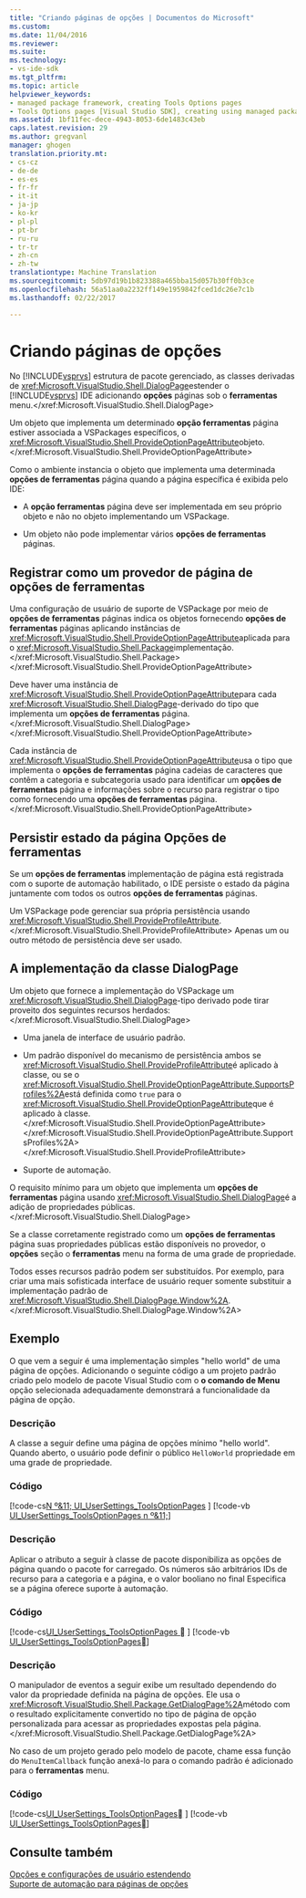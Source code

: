 ```yaml
---
title: "Criando páginas de opções | Documentos do Microsoft"
ms.custom: 
ms.date: 11/04/2016
ms.reviewer: 
ms.suite: 
ms.technology:
- vs-ide-sdk
ms.tgt_pltfrm: 
ms.topic: article
helpviewer_keywords:
- managed package framework, creating Tools Options pages
- Tools Options pages [Visual Studio SDK], creating using managed package framework
ms.assetid: 1bf11fec-dece-4943-8053-6de1483c43eb
caps.latest.revision: 29
ms.author: gregvanl
manager: ghogen
translation.priority.mt:
- cs-cz
- de-de
- es-es
- fr-fr
- it-it
- ja-jp
- ko-kr
- pl-pl
- pt-br
- ru-ru
- tr-tr
- zh-cn
- zh-tw
translationtype: Machine Translation
ms.sourcegitcommit: 5db97d19b1b823388a465bba15d057b30ff0b3ce
ms.openlocfilehash: 56a51aa0a2232ff149e1959842fced1dc26e7c1b
ms.lasthandoff: 02/22/2017

---
```

# <a name="creating-options-pages"></a>Criando páginas de opções
No [!INCLUDE[vsprvs](../../code-quality/includes/vsprvs_md.md)] estrutura de pacote gerenciado, as classes derivadas de <xref:Microsoft.VisualStudio.Shell.DialogPage>estender o [!INCLUDE[vsprvs](../../code-quality/includes/vsprvs_md.md)] IDE adicionando **opções** páginas sob o **ferramentas** menu.</xref:Microsoft.VisualStudio.Shell.DialogPage>  
  
 Um objeto que implementa um determinado **opção ferramentas** página estiver associada a VSPackages específicos, o <xref:Microsoft.VisualStudio.Shell.ProvideOptionPageAttribute>objeto.</xref:Microsoft.VisualStudio.Shell.ProvideOptionPageAttribute>  
  
 Como o ambiente instancia o objeto que implementa uma determinada **opções de ferramentas** página quando a página específica é exibida pelo IDE:  
  
-   A **opção ferramentas** página deve ser implementada em seu próprio objeto e não no objeto implementando um VSPackage.  
  
-   Um objeto não pode implementar vários **opções de ferramentas** páginas.  
  
## <a name="registering-as-a-tools-options-page-provider"></a>Registrar como um provedor de página de opções de ferramentas  
 Uma configuração de usuário de suporte de VSPackage por meio de **opções de ferramentas** páginas indica os objetos fornecendo **opções de ferramentas** páginas aplicando instâncias de <xref:Microsoft.VisualStudio.Shell.ProvideOptionPageAttribute>aplicada para o <xref:Microsoft.VisualStudio.Shell.Package>implementação.</xref:Microsoft.VisualStudio.Shell.Package> </xref:Microsoft.VisualStudio.Shell.ProvideOptionPageAttribute>  
  
 Deve haver uma instância de <xref:Microsoft.VisualStudio.Shell.ProvideOptionPageAttribute>para cada <xref:Microsoft.VisualStudio.Shell.DialogPage>-derivado do tipo que implementa um **opções de ferramentas** página.</xref:Microsoft.VisualStudio.Shell.DialogPage> </xref:Microsoft.VisualStudio.Shell.ProvideOptionPageAttribute>  
  
 Cada instância de <xref:Microsoft.VisualStudio.Shell.ProvideOptionPageAttribute>usa o tipo que implementa o **opções de ferramentas** página cadeias de caracteres que contêm a categoria e subcategoria usado para identificar um **opções de ferramentas** página e informações sobre o recurso para registrar o tipo como fornecendo uma **opções de ferramentas** página.</xref:Microsoft.VisualStudio.Shell.ProvideOptionPageAttribute>  
  
## <a name="persisting-tools-options-page-state"></a>Persistir estado da página Opções de ferramentas  
 Se um **opções de ferramentas** implementação de página está registrada com o suporte de automação habilitado, o IDE persiste o estado da página juntamente com todos os outros **opções de ferramentas** páginas.  
  
 Um VSPackage pode gerenciar sua própria persistência usando <xref:Microsoft.VisualStudio.Shell.ProvideProfileAttribute>.</xref:Microsoft.VisualStudio.Shell.ProvideProfileAttribute> Apenas um ou outro método de persistência deve ser usado.  
  
## <a name="implementing-dialogpage-class"></a>A implementação da classe DialogPage  
 Um objeto que fornece a implementação do VSPackage um <xref:Microsoft.VisualStudio.Shell.DialogPage>-tipo derivado pode tirar proveito dos seguintes recursos herdados:</xref:Microsoft.VisualStudio.Shell.DialogPage>  
  
-   Uma janela de interface de usuário padrão.  
  
-   Um padrão disponível do mecanismo de persistência ambos se <xref:Microsoft.VisualStudio.Shell.ProvideProfileAttribute>é aplicado à classe, ou se o <xref:Microsoft.VisualStudio.Shell.ProvideOptionPageAttribute.SupportsProfiles%2A>está definida como `true` para o <xref:Microsoft.VisualStudio.Shell.ProvideOptionPageAttribute>que é aplicado à classe.</xref:Microsoft.VisualStudio.Shell.ProvideOptionPageAttribute> </xref:Microsoft.VisualStudio.Shell.ProvideOptionPageAttribute.SupportsProfiles%2A> </xref:Microsoft.VisualStudio.Shell.ProvideProfileAttribute>  
  
-   Suporte de automação.  
  
 O requisito mínimo para um objeto que implementa um **opções de ferramentas** página usando <xref:Microsoft.VisualStudio.Shell.DialogPage>é a adição de propriedades públicas.</xref:Microsoft.VisualStudio.Shell.DialogPage>  
  
 Se a classe corretamente registrado como um **opções de ferramentas** página suas propriedades públicas estão disponíveis no provedor, o **opções** seção o **ferramentas** menu na forma de uma grade de propriedade.  
  
 Todos esses recursos padrão podem ser substituídos. Por exemplo, para criar uma mais sofisticada interface de usuário requer somente substituir a implementação padrão de <xref:Microsoft.VisualStudio.Shell.DialogPage.Window%2A>.</xref:Microsoft.VisualStudio.Shell.DialogPage.Window%2A>  
  
## <a name="example"></a>Exemplo  
 O que vem a seguir é uma implementação simples "hello world" de uma página de opções. Adicionando o seguinte código a um projeto padrão criado pelo modelo de pacote Visual Studio com o **o comando de Menu** opção selecionada adequadamente demonstrará a funcionalidade da página de opção.  
  
### <a name="description"></a>Descrição  
 A classe a seguir define uma página de opções mínimo "hello world". Quando aberto, o usuário pode definir o público `HelloWorld` propriedade em uma grade de propriedade.  
  
### <a name="code"></a>Código  
 [!code-cs[N º&11; UI_UserSettings_ToolsOptionPages](../../extensibility/internals/codesnippet/CSharp/creating-options-pages_1.cs) ] 
 [!code-vb [UI_UserSettings_ToolsOptionPages n º&11;](../../extensibility/internals/codesnippet/VisualBasic/creating-options-pages_1.vb)]  
  
### <a name="description"></a>Descrição  
 Aplicar o atributo a seguir à classe de pacote disponibiliza as opções de página quando o pacote for carregado. Os números são arbitrários IDs de recurso para a categoria e a página, e o valor booliano no final Especifica se a página oferece suporte à automação.  
  
### <a name="code"></a>Código  
 [!code-cs[UI_UserSettings_ToolsOptionPages &#07;](../../extensibility/internals/codesnippet/CSharp/creating-options-pages_2.cs) ] 
 [!code-vb [UI_UserSettings_ToolsOptionPages&#07;](../../extensibility/internals/codesnippet/VisualBasic/creating-options-pages_2.vb)]  
  
### <a name="description"></a>Descrição  
 O manipulador de eventos a seguir exibe um resultado dependendo do valor da propriedade definida na página de opções. Ele usa o <xref:Microsoft.VisualStudio.Shell.Package.GetDialogPage%2A>método com o resultado explicitamente convertido no tipo de página de opção personalizada para acessar as propriedades expostas pela página.</xref:Microsoft.VisualStudio.Shell.Package.GetDialogPage%2A>  
  
 No caso de um projeto gerado pelo modelo de pacote, chame essa função do `MenuItemCallback` função anexá-lo para o comando padrão é adicionado para o **ferramentas** menu.  
  
### <a name="code"></a>Código  
 [!code-cs[UI_UserSettings_ToolsOptionPages&#08;](../../extensibility/internals/codesnippet/CSharp/creating-options-pages_3.cs) ] 
 [!code-vb [UI_UserSettings_ToolsOptionPages&#08;](../../extensibility/internals/codesnippet/VisualBasic/creating-options-pages_3.vb)]  
  
## <a name="see-also"></a>Consulte também  
 [Opções e configurações de usuário estendendo](../../extensibility/extending-user-settings-and-options.md)   
 [Suporte de automação para páginas de opções](../../extensibility/internals/automation-support-for-options-pages.md)
